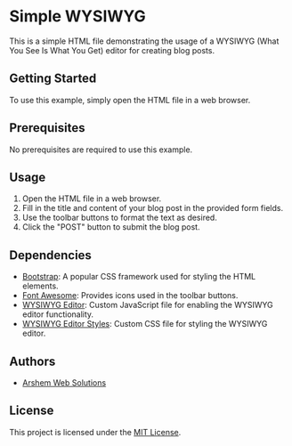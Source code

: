 # Simple WYSIWYG

This is a simple HTML file demonstrating the usage of a WYSIWYG (What You See Is What You Get) editor for creating blog posts.

## Getting Started

To use this example, simply open the HTML file in a web browser.

## Prerequisites

No prerequisites are required to use this example.

## Usage

1. Open the HTML file in a web browser.
2. Fill in the title and content of your blog post in the provided form fields.
3. Use the toolbar buttons to format the text as desired.
4. Click the "POST" button to submit the blog post.

## Dependencies

- [Bootstrap](https://getbootstrap.com/): A popular CSS framework used for styling the HTML elements.
- [Font Awesome](https://fontawesome.com/): Provides icons used in the toolbar buttons.
- [WYSIWYG Editor](./js/wysiwyg.js): Custom JavaScript file for enabling the WYSIWYG editor functionality.
- [WYSIWYG Editor Styles](./wysiwyg.css): Custom CSS file for styling the WYSIWYG editor.

## Authors

- [Arshem Web Solutions](https://arshem.com)

## License

This project is licensed under the [MIT License](LICENSE).
